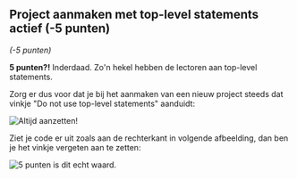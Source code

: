 
## Project aanmaken met top-level statements actief (-5 punten)

*(-5 punten)*

**5 punten?!** Inderdaad. Zo'n hekel hebben de lectoren aan top-level statements.

Zorg er dus voor dat je bij het aanmaken van een nieuw project steeds dat vinkje "Do not use top-level statements" aanduidt:  

![Altijd aanzetten!](../assets/boete/toplevel.png)

Ziet je code er uit zoals aan de rechterkant in volgende afbeelding, dan ben je het vinkje vergeten aan te zetten:

![5 punten is dit echt waard.](../assets/boete/toplevel2.png)

